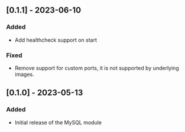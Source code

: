 ## [0.1.1] - 2023-06-10

### Added

- Add healthcheck support on start

### Fixed

- Remove support for custom ports, it is not supported by underlying
  images.

## [0.1.0] - 2023-05-13

### Added

- Initial release of the MySQL module
